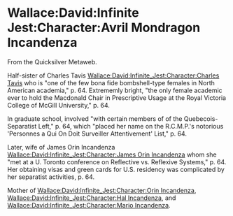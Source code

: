 
# Wallace:David:Infinite Jest:Character:Avril Mondragon Incandenza

From the Quicksilver Metaweb.

Half-sister of Charles Tavis [Wallace:David:Infinite\_Jest:Character:Charles Tavis](/wallace-david-infinite-jest-character-charles-tavis) who is "one of the few bona fide bombshell-type females in North American academia," p. 64. Extrememly bright, "the only female academic ever to hold the Macdonald Chair in Prescriptive Usage at the Royal Victoria College of McGill University," p. 64.

In graduate school, involved "with certain members of of the Quebecois-Separatist Left," p. 64, which "placed her name on the R.C.M.P.'s notorious 'Personnes a Qui On Doit Surveiller Attentivement' List," p. 64.

Later, wife of James Orin Incandenza [Wallace:David:Infinite\_Jest:Character:James Orin Incandenza](/wallace-david-infinite-jest-character-james-orin-incandenza) whom she "met at a U. Toronto conference on Reflective vs. Reflexive Systems," p. 64. Her obtaining visas and green cards for U.S. residency was complicated by her separatist activities, p. 64.

Mother of [Wallace:David:Infinite\_Jest:Character:Orin Incandenza](/wallace-david-infinite-jest-character-orin-incandenza), [Wallace:David:Infinite\_Jest:Character:Hal Incandenza](/wallace-david-infinite-jest-character-hal-incandenza), and [Wallace:David:Infinite\_Jest:Character:Mario Incandenza](/wallace-david-infinite-jest-character-mario-incandenza).
